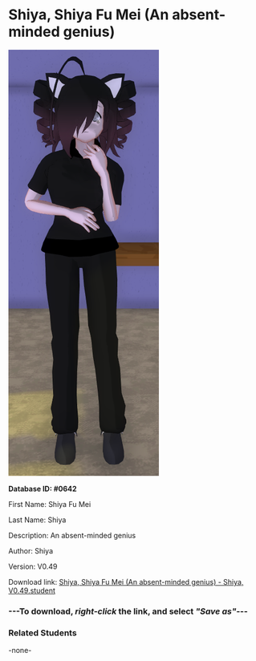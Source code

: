 # Shiya, Shiya Fu Mei (An absent-minded genius)

<img src="../../Files/Images/Shiya, Shiya Fu Mei (An absent-minded genius).png" title="Shiya, Shiya Fu Mei (An absent-minded genius) - Shiya, V0.49">

**Database ID: #0642**

First Name: Shiya Fu Mei

Last Name: Shiya

Description: An absent-minded genius

Author: Shiya

Version: V0.49

Download link: <a href="https://raw.githubusercontent.com/Arbiter1223/Daigaku-Gurashi-Custom-Students/master/Files/Student%20Files/Shiya%2C%20Shiya%20Fu%20Mei%20(An%20absent-minded%20genius)%20-%20Shiya%2C%20V0.49.student">Shiya, Shiya Fu Mei (An absent-minded genius) - Shiya, V0.49.student</a>

### ---**To download, _right-click_ the link, and select _"Save as"_**---

### Related Students

-none-
